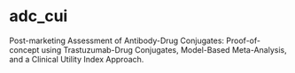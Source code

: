 # adc_cui
Post-marketing Assessment of Antibody-Drug Conjugates: Proof-of-concept using Trastuzumab-Drug Conjugates, Model-Based Meta-Analysis, and a Clinical Utility Index Approach.
